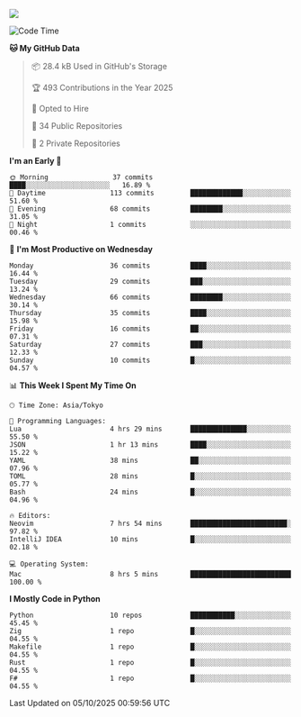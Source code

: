 ![](https://komarev.com/ghpvc/?username=kitagawa-hr)

<!--START_SECTION:waka-->
![Code Time](http://img.shields.io/badge/Code%20Time-1%2C693%20hrs%2054%20mins-blue)

**🐱 My GitHub Data** 

> 📦 28.4 kB Used in GitHub's Storage 
 > 
> 🏆 493 Contributions in the Year 2025
 > 
> 💼 Opted to Hire
 > 
> 📜 34 Public Repositories 
 > 
> 🔑 2 Private Repositories 
 > 
**I'm an Early 🐤** 

```text
🌞 Morning                37 commits          ████░░░░░░░░░░░░░░░░░░░░░   16.89 % 
🌆 Daytime                113 commits         █████████████░░░░░░░░░░░░   51.60 % 
🌃 Evening                68 commits          ████████░░░░░░░░░░░░░░░░░   31.05 % 
🌙 Night                  1 commits           ░░░░░░░░░░░░░░░░░░░░░░░░░   00.46 % 
```
📅 **I'm Most Productive on Wednesday** 

```text
Monday                   36 commits          ████░░░░░░░░░░░░░░░░░░░░░   16.44 % 
Tuesday                  29 commits          ███░░░░░░░░░░░░░░░░░░░░░░   13.24 % 
Wednesday                66 commits          ████████░░░░░░░░░░░░░░░░░   30.14 % 
Thursday                 35 commits          ████░░░░░░░░░░░░░░░░░░░░░   15.98 % 
Friday                   16 commits          ██░░░░░░░░░░░░░░░░░░░░░░░   07.31 % 
Saturday                 27 commits          ███░░░░░░░░░░░░░░░░░░░░░░   12.33 % 
Sunday                   10 commits          █░░░░░░░░░░░░░░░░░░░░░░░░   04.57 % 
```


📊 **This Week I Spent My Time On** 

```text
🕑︎ Time Zone: Asia/Tokyo

💬 Programming Languages: 
Lua                      4 hrs 29 mins       ██████████████░░░░░░░░░░░   55.50 % 
JSON                     1 hr 13 mins        ████░░░░░░░░░░░░░░░░░░░░░   15.22 % 
YAML                     38 mins             ██░░░░░░░░░░░░░░░░░░░░░░░   07.96 % 
TOML                     28 mins             █░░░░░░░░░░░░░░░░░░░░░░░░   05.77 % 
Bash                     24 mins             █░░░░░░░░░░░░░░░░░░░░░░░░   04.96 % 

🔥 Editors: 
Neovim                   7 hrs 54 mins       ████████████████████████░   97.82 % 
IntelliJ IDEA            10 mins             █░░░░░░░░░░░░░░░░░░░░░░░░   02.18 % 

💻 Operating System: 
Mac                      8 hrs 5 mins        █████████████████████████   100.00 % 
```

**I Mostly Code in Python** 

```text
Python                   10 repos            ███████████░░░░░░░░░░░░░░   45.45 % 
Zig                      1 repo              █░░░░░░░░░░░░░░░░░░░░░░░░   04.55 % 
Makefile                 1 repo              █░░░░░░░░░░░░░░░░░░░░░░░░   04.55 % 
Rust                     1 repo              █░░░░░░░░░░░░░░░░░░░░░░░░   04.55 % 
F#                       1 repo              █░░░░░░░░░░░░░░░░░░░░░░░░   04.55 % 
```




 Last Updated on 05/10/2025 00:59:56 UTC
<!--END_SECTION:waka-->
